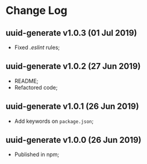 # Change Log

## uuid-generate v1.0.3 (01 Jul 2019)

-   Fixed _.eslint_ rules;

## uuid-generate v1.0.2 (27 Jun 2019)

-   README;
-   Refactored code;

## uuid-generate v1.0.1 (26 Jun 2019)

-   Add keywords on `package.json`;

## uuid-generate v1.0.0 (26 Jun 2019)

-   Published in npm;
